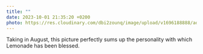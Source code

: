 ```yaml
---
title: ""
date: 2023-10-01 21:35:20 +0200
photo: https://res.cloudinary.com/dbi2zounq/image/upload/v1696188888/ad4n2opghogfcyyyigad.jpg
---
```

Taking in August, this picture perfectly sums up the personality with which Lemonade has been blessed. 
